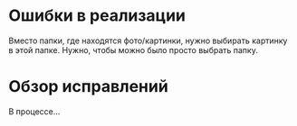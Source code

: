 # Ошибки в реализации
Вместо папки, где находятся фото/картинки, нужно выбирать картинку в этой папке. Нужно, чтобы можно было просто выбрать папку.

# Обзор исправлений
В процессе...
